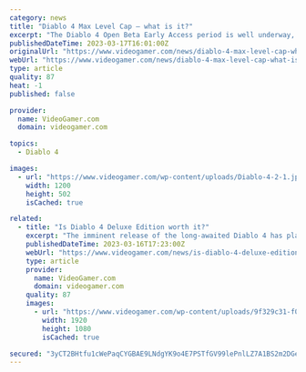 ```yaml
---
category: news
title: "Diablo 4 Max Level Cap – what is it?"
excerpt: "The Diablo 4 Open Beta Early Access period is well underway, but it hasn’t exactly been a smooth release for Blizzard and its player base. Nevertheless, fans are still excited to get back into the ..."
publishedDateTime: 2023-03-17T16:01:00Z
originalUrl: "https://www.videogamer.com/news/diablo-4-max-level-cap-what-is-it/"
webUrl: "https://www.videogamer.com/news/diablo-4-max-level-cap-what-is-it/"
type: article
quality: 87
heat: -1
published: false

provider:
  name: VideoGamer.com
  domain: videogamer.com

topics:
  - Diablo 4

images:
  - url: "https://www.videogamer.com/wp-content/uploads/Diablo-4-2-1.jpg"
    width: 1200
    height: 502
    isCached: true

related:
  - title: "Is Diablo 4 Deluxe Edition worth it?"
    excerpt: "The imminent release of the long-awaited Diablo 4 has players inevitably wondering about the contents of its Deluxe Edition offering. NOW READ: Best GPU for Diablo 4 in 2023 – DLSS 3 and budget ..."
    publishedDateTime: 2023-03-16T17:23:00Z
    webUrl: "https://www.videogamer.com/news/is-diablo-4-deluxe-edition-worth-it/"
    type: article
    provider:
      name: VideoGamer.com
      domain: videogamer.com
    quality: 87
    images:
      - url: "https://www.videogamer.com/wp-content/uploads/9f329c31-f04b-4902-910b-3637ab0ab6e5_b347acb7-a428-4a4a-98da-e9d1fb217bb1_3eba5767-d672-406b-a6f8-d2927e0db70b_VideoGamer-Banner.jpg"
        width: 1920
        height: 1080
        isCached: true

secured: "3yCT2BHtfu1cWePaqCYGBAE9LNdgYK9o4E7PSTfGV99lePnlLZ7A1BS2m2DGeBea4fo1qL2fKKQHFIGx3IvCBfzI/ifrAUpN1gNMgJlqZI1TEKiCCBCAASZyhbWd7FnGC+DLjRmFPYU/XSv+u/r44tVhmvXpxsG0SBfltr6vZHCKHGhJiwR3jvOtIK+FUZiwJuRjw+AMoHuBVdwcxT65Jy0l/OF8jnC14aXUbLEDFT45Q++RzkxVtzfW/e4RtWHjcVR0wXPgvkmytwA0BnjPwqW+Wb2JGiyoUCWIkaflsbmf5BGoY3+amLKXPQBGhZVv6LW3XI32pn63fCKD5NfJ6QjkXgJUThp2XkIoC2k9CgU=;XKm07XqK5DhOZI9bl8DrLQ=="
---
```


